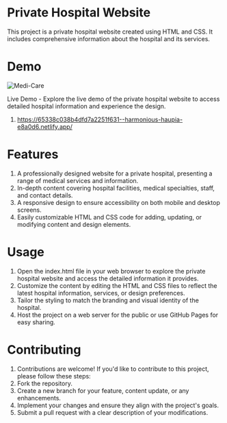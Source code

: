# Private Hospital Website

This project is a private hospital website created using HTML and CSS. It includes comprehensive information about the hospital and its services.

# Demo

![Medi-Care](https://github.com/UmitAygunn/Medi-Care/assets/140657845/e43bf79e-cc21-4986-a907-879feb4de4f4)

Live Demo - Explore the live demo of the private hospital website to access detailed hospital information and experience the design.
1) https://65338c038b4dfd7a2251f631--harmonious-haupia-e8a0d6.netlify.app/

# Features

1) A professionally designed website for a private hospital, presenting a range of medical services and information.
2) In-depth content covering hospital facilities, medical specialties, staff, and contact details.
3) A responsive design to ensure accessibility on both mobile and desktop screens.
4) Easily customizable HTML and CSS code for adding, updating, or modifying content and design elements.

# Usage

1) Open the index.html file in your web browser to explore the private hospital website and access the detailed information it provides.
2) Customize the content by editing the HTML and CSS files to reflect the latest hospital information, services, or design preferences.
3) Tailor the styling to match the branding and visual identity of the hospital.
4) Host the project on a web server for the public or use GitHub Pages for easy sharing.

# Contributing

1) Contributions are welcome! If you'd like to contribute to this project, please follow these steps:
2) Fork the repository.
3) Create a new branch for your feature, content update, or any enhancements.
4) Implement your changes and ensure they align with the project's goals.
5) Submit a pull request with a clear description of your modifications.
